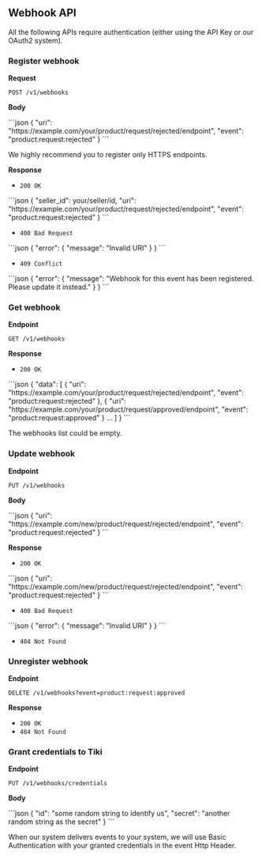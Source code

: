 
## Webhook API

All the following APIs require authentication (either using the API Key or our OAuth2 system).

### Register webhook

**Request**

`POST /v1/webhooks`

**Body**

<div class="center-column"></div>
```json
{
    "uri": "https://example.com/your/product/request/rejected/endpoint",
    "event": "product:request:rejected"
}
```

We highly recommend you to register only HTTPS endpoints.

**Response**

* `200 OK`

<div class="center-column"></div>
```json
{
    "seller_id": your/seller/id,
    "uri": "https://example.com/your/product/request/rejected/endpoint",
    "event": "product:request:rejected"
}
```

* `400 Bad Request`

<div class="center-column"></div>
```json
{
    "error": {
        "message": "Invalid URI"
    }
}
```

* `409 Conflict`

<div class="center-column"></div>
```json
{
    "error": {
        "message": "Webhook for this event has been registered. Please update it instead."
    }
}
```

### Get webhook

**Endpoint**

 `GET /v1/webhooks`

**Response**

* `200 OK`

<div class="center-column"></div>  
```json
{
  "data": [
    {
        "uri": "https://example.com/your/product/request/rejected/endpoint",
        "event": "product:request:rejected"
    },
    {
        "uri": "https://example.com/your/product/request/approved/endpoint",
        "event": "product:request:approved"
    }
    ...
  ]
}
```

The webhooks list could be empty.

### Update webhook

**Endpoint**

`PUT /v1/webhooks`

**Body**

<div class="center-column"></div>
```json
{
    "uri": "https://example.com/new/product/request/rejected/endpoint",
    "event": "product:request:rejected"
}
```

**Response**

* `200 OK`

<div class="center-column"></div>
```json
{
    "uri": "https://example.com/new/product/request/rejected/endpoint",
    "event": "product:request:rejected"
}
```

* `400 Bad Request`

<div class="center-column"></div>
```json
{
    "error": {
        "message": "Invalid URI"
    }
}
```

* `404 Not Found`

### Unregister webhook

**Endpoint**

`DELETE /v1/webhooks?event=product:request:approved`

**Response**

* `200 OK`
* `404 Not Found`

### Grant credentials to Tiki

**Endpoint**

`PUT /v1/webhooks/credentials`

**Body**

<div class="center-column"></div>
```json
{
    "id": "some random string to identify us",
    "secret": "another random string as the secret"
}
```

When our system delivers events to your system, we will use Basic Authentication with your granted credentials in the event Http Header.
